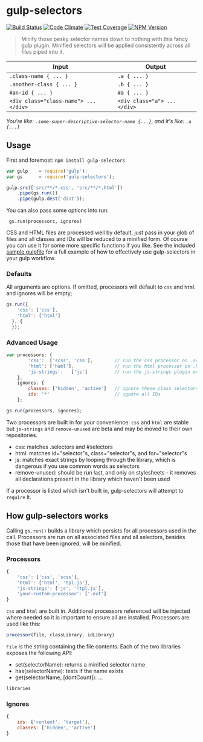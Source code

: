# gulp-selectors
[![Build Status][travis-image]][travis-url] [![Code Climate][cc-image]][cc-url] [![Test Coverage][coverage-image]][coverage-url] [![NPM Version][npm-image]][npm-url]

> Minify those pesky selector names down to nothing with this fancy gulp plugin. Minified selectors will be applied consistently across all files piped into it.

Input                                   |   Output
----------------------------------------|----------
`.class-name { ... }`                   |`.a { ... }`
`.another-class { ... }`                |`.b { ... }`
`#an-id { ... }`                        |`#a { ... }`
`<div class="class-name"> ... </div>`   |`<div class="a"> ... </div>`

*You're like: `.some-super-descriptive-selector-name {...}`, and it's like: `.a {...}`*

## Usage

First and foremost:
`npm install gulp-selectors`

```js
var gulp	= require('gulp');
var gs		= require('gulp-selectors');

gulp.src(['src/**/*.css', 'src/**/*.html'])
    .pipe(gs.run())
    .pipe(gulp.dest('dist'));
```

You can also pass some options into run:

` gs.run(processors, ignores)`

CSS and HTML files are processed well by default, just pass in your glob of files and all classes and IDs will be reduced to a minified form. Of course you can use it for some more specific functions if you like. See the included [sample gulpfile](https://github.com/calebthebrewer/gulp-selectors/blob/master/test/example/gulpfile.js) for a full example of how to effectively use gulp-selectors in your gulp workflow.

### Defaults

All arguments are options. If omitted, processors will default to `css` and `html` and ignores 
will be empty;

```js
gs.run({
    'css': ['css'],
    'html': ['html']
  }, {
  });
```

### Advanced Usage

```js
var processors: {
        'css':  ['scss', 'css'],        // run the css processor on .scss and .css files
        'html': ['haml'],               // run the html processor on .haml files
        'js-strings':   ['js']          // run the js-strings plugin on js files
    },
    ignores: {
        classes: ['hidden', 'active']   // ignore these class selectors,
        ids: '*'                        // ignore all IDs
    };

gs.run(processors, ignores);
```

Two processors are built in for your convenience: `css` and `html` are stable but `js-strings` and `remove-unused` are beta and may be moved to their own repositories.

- css: matches .selectors and #selectors
- html: matches id="selector"s, class="selector"s, and for="selector"s
- js: matches exact strings by looping through the library, which is dangerous if you use common words as selectors
- remove-unused: should be run last, and only on stylesheets - it removes all declarations present in the library which haven't been used

If a processor is listed which isn't built in, gulp-selectors will attempt to `require` it.

## How gulp-selectors works

Calling `gs.run()` builds a library which persists for all processors used in the call. Processors are run on all associated files and all selectors, besides those that have been ignored, will be minified.

### Processors

```js
{
    'css': ['css', 'scss'],
    'html': ['html', 'tpl.js'],
    'js-strings': ['js', '!tpl.js'],
    'your-custom-processor': ['.ext']
}
```

`css` and `html` are built in. Additional processors referenced will be injected where needed so it is important to ensure all are installed. Processors are used like this:

```js
processor(file, classLibrary, idLibrary)
```

`File` is the string containing the file contents. Each of the two libraries exposes the following API:

- set(selectorName): returns a minified selector name
- has(selectorName): tests if the name exists
- get(selectorName, [dontCount]): ...

```js
libraries
```

### Ignores

```js
{
    ids: ['content', 'target'],
    classes: ['hidden', 'active']
}
```


[travis-url]: https://travis-ci.org/calebthebrewer/gulp-selectors
[travis-image]: https://travis-ci.org/calebthebrewer/gulp-selectors.svg?branch=master
[cc-image]: https://codeclimate.com/github/calebthebrewer/gulp-selectors/badges/gpa.svg
[cc-url]: https://codeclimate.com/github/calebthebrewer/gulp-selectors
[coverage-image]: https://codeclimate.com/github/calebthebrewer/gulp-selectors/badges/coverage.svg
[coverage-url]: https://codeclimate.com/github/calebthebrewer/gulp-selectors
[npm-image]: https://badge.fury.io/js/gulp-selectors.svg
[npm-url]: http://badge.fury.io/js/gulp-selectors
